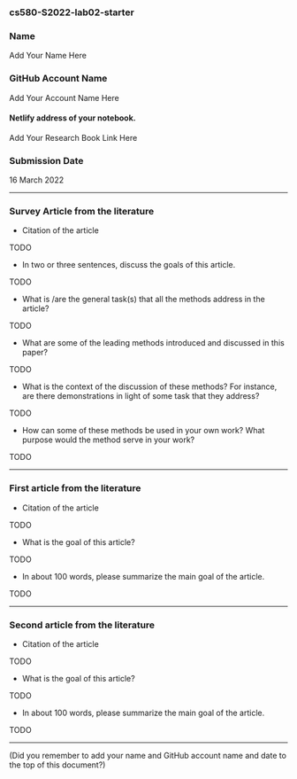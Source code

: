 ### cs580-S2022-lab02-starter

### Name
Add Your Name Here

### GitHub Account Name
Add Your Account Name Here

#### Netlify address of your notebook.
Add Your Research Book Link Here

### Submission Date
16 March 2022

---

### Survey Article from the literature


 - Citation of the article

 TODO

 - In two or three sentences, discuss the goals of this article.

 TODO


 - What is /are the general task(s) that all the methods address in the article?

 TODO


 - What are some of the leading methods introduced and discussed in this paper?

 TODO


 - What is the context of the discussion of these methods? For instance, are there demonstrations in light of some task that they address?

 TODO



 - How can some of these methods be used in your own work? What purpose would the method serve in your work?


 TODO


---

### First article from the literature

 - Citation of the article

 TODO

 - What is the goal of this article?

 TODO

 - In about 100 words, please summarize the main goal of the article.

 TODO

---

### Second article from the literature

 - Citation of the article

 TODO

 - What is the goal of this article?

 TODO

 - In about 100 words, please summarize the main goal of the article.

 TODO

---
(Did you remember to add your name and GitHub account name and date to the top of this document?)
